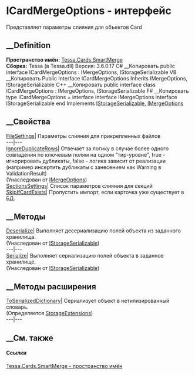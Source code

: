 # ICardMergeOptions - интерфейс
Представляет параметры слияния для объектов Card
## __Definition
 **Пространство имён:** [Tessa.Cards.SmartMerge](N_Tessa_Cards_SmartMerge.htm)  
 **Сборка:** Tessa (в Tessa.dll) Версия: 3.6.0.17
C# __Копировать
     public interface ICardMergeOptions : IMergeOptions, 
    	IStorageSerializable
VB __Копировать
     Public Interface ICardMergeOptions
    	Inherits IMergeOptions, IStorageSerializable
C++ __Копировать
     public interface class ICardMergeOptions : IMergeOptions, 
    	IStorageSerializable
F# __Копировать
     type ICardMergeOptions = 
        interface
            interface IMergeOptions
            interface IStorageSerializable
        end
Implements
    [IStorageSerializable](T_Tessa_Platform_Storage_IStorageSerializable.htm), [IMergeOptions](T_Tessa_SmartMerge_IMergeOptions.htm)
##  __Свойства
[FileSettings](P_Tessa_Cards_SmartMerge_ICardMergeOptions_FileSettings.htm)|
Параметры слияния для прикрепленных файлов  
---|---  
[IgnoreDuplicateRows](P_Tessa_SmartMerge_IMergeOptions_IgnoreDuplicateRows.htm)|
Отвечает за логику в случае более одного совпадения по ключевым полям на одном
"тир-уровне", true - игнорировать дубликаты, false - логика зависит от
реализации (например инсертить дубликаты с занесением как Warning в
ValidationResult)  
(Унаследован от [IMergeOptions](T_Tessa_SmartMerge_IMergeOptions.htm))  
[SectionsSettings](P_Tessa_Cards_SmartMerge_ICardMergeOptions_SectionsSettings.htm)|
Список параметров слияния для секций  
[SkipIfCardExists](P_Tessa_Cards_SmartMerge_ICardMergeOptions_SkipIfCardExists.htm)|
Пропустить импорт, если карточка уже существует в БД.  
## __Методы
[Deserialize](M_Tessa_Platform_Storage_IStorageSerializable_Deserialize.htm)|
Выполняет десериализацию полей объекта из заданного хранилища.  
(Унаследован от
[IStorageSerializable](T_Tessa_Platform_Storage_IStorageSerializable.htm))  
---|---  
[Serialize](M_Tessa_Platform_Storage_IStorageSerializable_Serialize.htm)|
Выполняет сериализацию полей объекта в заданное хранилище.  
(Унаследован от
[IStorageSerializable](T_Tessa_Platform_Storage_IStorageSerializable.htm))  
##  __Методы расширения
[ToSerializedDictionary](M_Tessa_Platform_Storage_StorageExtensions_ToSerializedDictionary.htm)|
Сериализует объект в нетипизированный словарь.  
(Определяется
[StorageExtensions](T_Tessa_Platform_Storage_StorageExtensions.htm))  
---|---  
##  __См. также
#### Ссылки
[Tessa.Cards.SmartMerge - пространство имён](N_Tessa_Cards_SmartMerge.htm)
